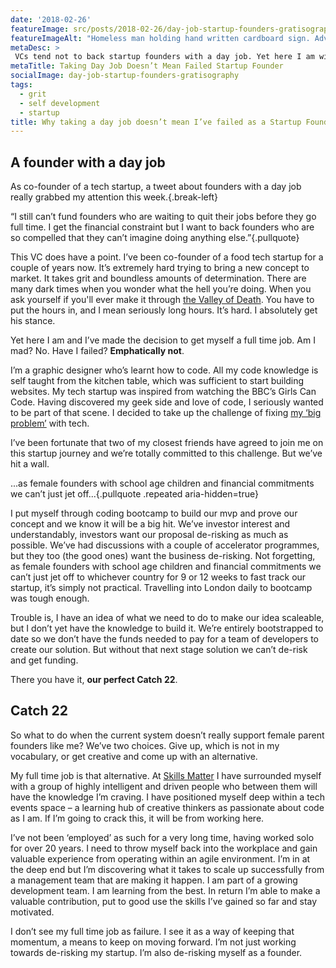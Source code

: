 ```yaml
---
date: '2018-02-26'
featureImage: src/posts/2018-02-26/day-job-startup-founders-gratisography.jpg
featureImageAlt: "Homeless man holding hand written cardboard sign. Advice 50 cents. Good advice 2 dollars. Bad jokes for free."
metaDesc: >
 VCs tend not to back startup founders with a day job. Yet here I am with a new full time job. Am I mad? No. Have I failed? Emphatically not.
metaTitle: Taking Day Job Doesn’t Mean Failed Startup Founder
socialImage: day-job-startup-founders-gratisography
tags:
  - grit
  - self development
  - startup
title: Why taking a day job doesn’t mean I’ve failed as a Startup Founder
---
```


## A founder with a day job

As co-founder of a tech startup, a tweet about founders with a day job really grabbed my attention this week.{.break-left}

“I still can’t fund founders who are waiting to quit their jobs before they go full time. I get the financial constraint but I want to back founders who are so compelled that they can’t imagine doing anything else.”{.pullquote}

This VC does have a point. I’ve been co-founder of a food tech startup for a couple of years now. It’s extremely hard trying to bring a new concept to market. It takes grit and boundless amounts of determination. There are many dark times when you wonder what the hell you’re doing. When you ask yourself if you'll ever make it through [the Valley of Death][1]. You have to put the hours in, and I mean seriously long hours. It’s hard. I absolutely get his stance.

Yet here I am and I’ve made the decision to get myself a full time job. Am I mad? No. Have I failed? **Emphatically not**.

I’m a graphic designer who’s learnt how to code. All my code knowledge is self taught from the kitchen table, which was sufficient to start building websites. My tech startup was inspired from watching the BBC’s Girls Can Code. Having discovered my geek side and love of code, I seriously wanted to be part of that scene. I decided to take up the challenge of fixing [my ‘big problem’][2] with tech.

I’ve been fortunate that two of my closest friends have agreed to join me on this startup journey and we’re totally committed to this challenge. But we’ve hit a wall.

...as female founders with school age children and financial commitments we can’t just jet off...{.pullquote .repeated aria-hidden=true}

I put myself through coding bootcamp to build our mvp and prove our concept and we know it will be a big hit. We’ve investor interest and understandably, investors want our proposal de-risking as much as possible. We’ve had discussions with a couple of accelerator programmes, but they too (the good ones) want the business de-risking. Not forgetting, as female founders with school age children and financial commitments we can’t just jet off to whichever country for 9 or 12 weeks to fast track our startup, it’s simply not practical. Travelling into London daily to bootcamp was tough enough.

Trouble is, I have an idea of what we need to do to make our idea scaleable, but I don’t yet have the knowledge to build it. We’re entirely bootstrapped to date so we don’t have the funds needed to pay for a team of developers to create our solution. But without that next stage solution we can’t de-risk and get funding.

There you have it, **our perfect Catch 22**.

## Catch 22

So what to do when the current system doesn’t really support female parent founders like me? We’ve two choices. Give up, which is not in my vocabulary, or get creative and come up with an alternative.

My full time job is that alternative. At [Skills Matter][3] I have surrounded myself with a group of highly intelligent and driven people who between them will have the knowledge I’m craving. I have positioned myself deep within a tech events space &#8211; a learning hub of creative thinkers as passionate about code as I am. If I’m going to crack this, it will be from working here.

I’ve not been ‘employed’ as such for a very long time, having worked solo for over 20 years. I need to throw myself back into the workplace and gain valuable experience from operating within an agile environment. I’m in at the deep end but I’m discovering what it takes to scale up successfully from a management team that are making it happen. I am part of a growing development team. I am learning from the best. In return I’m able to make a valuable contribution, put to good use the skills I’ve gained so far and stay motivated.

I don’t see my full time job as failure. I see it as a way of keeping that momentum, a means to keep on moving forward. I’m not just working towards de-risking my startup. I’m also de-risking myself as a founder.

 [1]: https://www.forbes.com/sites/martinzwilling/2013/02/18/10-ways-for-startups-to-survive-the-valley-of-death/#1346704269ef
 [2]: https://treatout.com/living-nightmare-diner/
 [3]: https://skillsmatter.com/
